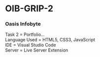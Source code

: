 # OIB-GRIP-2 <br>
<h3>Oasis Infobyte</h3>
Task 2 = Portfolio... <br>
Language Used = HTML5, CSS3, JavaScript <br>
IDE = Visual Studio Code <br>
Server = Live Server Extension

